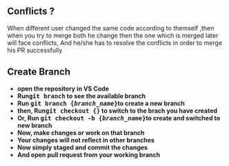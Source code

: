 <h2>Conflicts ?</h2>
<p>When different user changed the same code according to themself ,then when you try to merge both he change then the one which is merged later will face conflicts, And he/she has to resolve the conflicts in order to merge his PR successfully</p>


<h2>Create Branch</h2>
<ul>
  <li><b>open the repository in VS Code</b></li>
  <li><b>Run<kbd>git branch</kbd> to see the available branch</li>
  <li><b>Run <kbd>git branch {<i>branch_name</i>}</kbd>to create a new branch</b></li>
  <li><b>then, Run<kbd>git checkout {<i.branch_name</i>}</kbd> to switch to the brach you have created</b></li>
  <li><b>Or, Run <kbd>git checkout -b {<i>branch_name</i>}</kbd>to create and switched to new branch</b></li>
  <li><b>Now, make changes or work on that branch</b></li>
  <li><b>Your changes will not reflect in other branches</b></li>
  <li><b>Now simply staged and commit the changes</b></li>
  <li><b>And open pull request from your working branch</b></li>
</ul>
